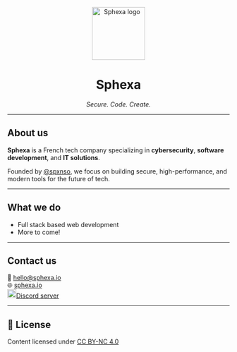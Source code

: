 <p align="center">
  <img src="https://your-cdn/logo.png" alt="Sphexa logo" width="120" />
</p>

<h1 align="center">Sphexa</h1>

<p align="center"><em>Secure. Code. Create.</em></p>

---

## About us

**Sphexa** is a French tech company specializing in **cybersecurity**, **software development**, and **IT solutions**.

Founded by [@spxnso](https://github.com/spxnso), we focus on building secure, high-performance, and modern tools for the future of tech.

---

## What we do

- Full stack based web development
- More to come!

---

## Contact us

📧 hello@sphexa.io  
🌐 [sphexa.io](https://sphexa.io)  
<a href="https://discord.gg/sphexa">
  <img src="https://cdn.simpleicons.org/discord/5865F2" width="20" alt="Discord" />Discord server
</a>


---

## 📄 License

Content licensed under [CC BY-NC 4.0](https://creativecommons.org/licenses/by-nc/4.0/)
